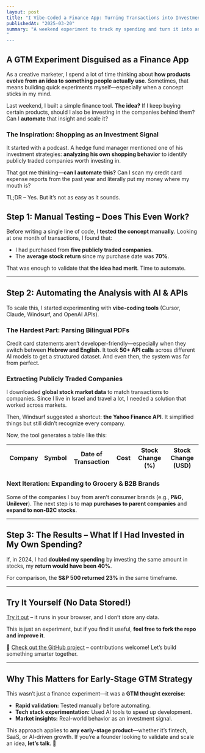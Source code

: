 ```yaml
---
layout: post
title: "I Vibe-Coded a Finance App: Turning Transactions into Investments"
publishedAt: "2025-03-20"
summary: "A weekend experiment to track my spending and turn it into an investment strategy—because if I believe in a product, why not own part of the company?"
" 
---
```


## **A GTM Experiment Disguised as a Finance App**

As a creative marketer, I spend a lot of time thinking about **how products evolve from an idea to something people actually use**. Sometimes, that means building quick experiments myself—especially when a concept sticks in my mind.

Last weekend, I built a simple finance tool. **The idea?** If I keep buying certain products, should I also be investing in the companies behind them? Can I **automate** that insight and scale it?

### **The Inspiration: Shopping as an Investment Signal**

It started with a podcast. A hedge fund manager mentioned one of his investment strategies: **analyzing his own shopping behavior** to identify publicly traded companies worth investing in.

That got me thinking—**can I automate this?** Can I scan my credit card expense reports from the past year and literally put my money where my mouth is?

TL;DR – Yes. But it’s not as easy as it sounds.

## **Step 1: Manual Testing – Does This Even Work?**

Before writing a single line of code, I **tested the concept manually**. Looking at one month of transactions, I found that:

* I had purchased from **five publicly traded companies**.  
* The **average stock return** since my purchase date was **70%**.

That was enough to validate that **the idea had merit**. Time to automate.

---

## **Step 2: Automating the Analysis with AI & APIs**

To scale this, I started experimenting with **vibe-coding tools** (Cursor, Claude, Windsurf, and OpenAI APIs).

### **The Hardest Part: Parsing Bilingual PDFs**

Credit card statements aren’t developer-friendly—especially when they switch between **Hebrew and English**. It took **50+ API calls** across different AI models to get a structured dataset. And even then, the system was far from perfect.

### **Extracting Publicly Traded Companies**

I downloaded **global stock market data** to match transactions to companies. Since I live in Israel and travel a lot, I needed a solution that worked across markets.

Then, Windsurf suggested a shortcut: **the Yahoo Finance API**. It simplified things but still didn’t recognize every company.

Now, the tool generates a table like this:

| Company | Symbol | Date of Transaction | Cost | Stock Change (%) | Stock Change (USD) |
| :---: | :---: | :---: | :---: | :---: | :---: |

### **Next Iteration: Expanding to Grocery & B2B Brands**

Some of the companies I buy from aren’t consumer brands (e.g., **P\&G, Unilever**). The next step is to **map purchases to parent companies** and **expand to non-B2C stocks**.

---

## **Step 3: The Results – What If I Had Invested in My Own Spending?**

If, in 2024, I had **doubled my spending** by investing the same amount in stocks, my **return would have been 40%**.

For comparison, the **S\&P 500 returned 23%** in the same timeframe.

---

## **Try It Yourself (No Data Stored\!)**

[Try it out](https://expense2invest.streamlit.app/) – it runs in your browser, and I don’t store any data.

This is just an experiment, but if you find it useful, **feel free to fork the repo and improve it**.

📌 [Check out the GitHub project](https://github.com/razkaplan/smart-expense-tracker) – contributions welcome\! Let’s build something smarter together.

---

## **Why This Matters for Early-Stage GTM Strategy**

This wasn’t just a finance experiment—it was a **GTM thought exercise**:

* **Rapid validation:** Tested manually before automating.  
* **Tech stack experimentation:** Used AI tools to speed up development.  
* **Market insights:** Real-world behavior as an investment signal.

This approach applies to **any early-stage product**—whether it’s fintech, SaaS, or AI-driven growth. If you’re a founder looking to validate and scale an idea, **let’s talk**. 🚀
